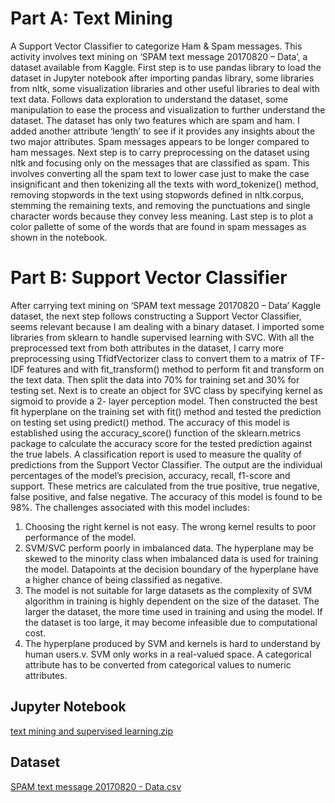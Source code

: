 # Part A: Text Mining
A Support Vector Classifier to categorize Ham &amp; Spam messages.
This activity involves text mining on ‘SPAM text message 20170820 – Data’, a dataset available from Kaggle.
First step is to use pandas library to load the dataset in Jupyter notebook after importing pandas library, some libraries from nltk, some visualization
libraries and other useful libraries to deal with text data. Follows data exploration to understand the dataset, some manipulation to ease the process and visualization to further understand the dataset. The dataset has only two features which are spam and ham. I added another attribute ‘length’ to see if it provides any insights about the two major attributes. Spam messages appears to be longer compared to ham messages.
Next step is to carry preprocessing on the dataset using nltk and focusing only on the messages that are classified as spam. This involves converting all the spam text to lower case just to make the case insignificant and then tokenizing all the texts with word_tokenize() method, removing stopwords in the text using stopwords defined in nltk.corpus, stemming the remaining texts, and removing the punctuations and single character words because they convey less meaning.
Last step is to plot a color pallette of some of the words that are found in spam messages as shown in the notebook.
# Part B: Support Vector Classifier
After carrying text mining on ‘SPAM text message 20170820 – Data’ Kaggle dataset, the
next step follows constructing a Support Vector Classifier, seems relevant because I am
dealing with a binary dataset. I imported some libraries from sklearn to handle supervised
learning with SVC. With all the preprocessed text from both attributes in the dataset, I
carry more preprocessing using TfidfVectorizer class to convert them to a matrix of TF-
IDF features and with fit_transform() method to perform fit and transform on the text
data. Then split the data into 70% for training set and 30% for testing set.
Next is to create an object for SVC class by specifying kernel as sigmoid to provide a 2-
layer perception model. Then constructed the best fit hyperplane on the training set with
fit() method and tested the prediction on testing set using predict() method.
The accuracy of this model is established using the accuracy_score() function of the
sklearn.metrics package to calculate the accuracy score for the tested prediction against
the true labels. A classification report is used to measure the quality of predictions from
the Support Vector Classifier. The output are the individual percentages of the model’s
precision, accuracy, recall, f1-score and support. These metrics are calculated from the
true positive, true negative, false positive, and false negative. The accuracy of this model
is found to be 98%.
The challenges associated with this model includes:
1. Choosing the right kernel is not easy. The wrong kernel results to poor performance of the model.
2. SVM/SVC perform poorly in imbalanced data. The hyperplane may be skewed to the minority class when imbalanced data is used for training the model. Datapoints at the decision boundary of the hyperplane have a higher chance of being classified as negative.
3. The model is not suitable for large datasets as the complexity of SVM algorithm in
training is highly dependent on the size of the dataset. The larger the dataset, the
more time used in training and using the model. If the dataset is too large, it may
become infeasible due to computational cost.
4. The hyperplane produced by SVM and kernels is hard to understand by human
users.v. SVM only works in a real-valued space. A categorical attribute has to be
converted from categorical values to numeric attributes.
## Jupyter Notebook
[text mining and supervised learning.zip](https://github.com/SimonDouglas-bit/Text-Mining-and-SVC/files/9615493/text.mining.and.supervised.learning.zip)

## Dataset
[SPAM text message 20170820 - Data.csv](https://github.com/SimonDouglas-bit/Text-Mining-and-SVC/files/9615497/SPAM.text.message.20170820.-.Data.csv)

